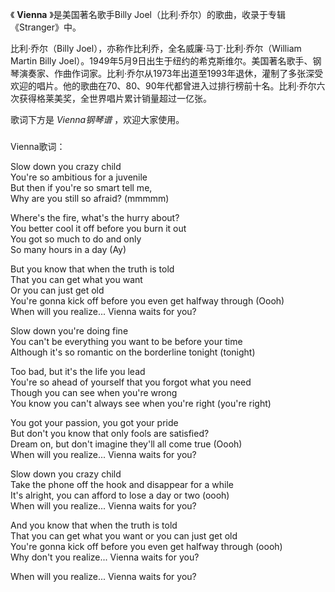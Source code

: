 

《 **Vienna** 》是美国著名歌手Billy Joel（比利·乔尔）的歌曲，收录于专辑《Stranger》中。

  

比利·乔尔（Billy Joel），亦称作比利乔，全名威廉·马丁·比利·乔尔（William Martin Billy
Joel）。1949年5月9日出生于纽约的希克斯维尔。美国著名歌手、钢琴演奏家、作曲作词家。比利·乔尔从1973年出道至1993年退休，灌制了多张深受欢迎的唱片。他的歌曲在70、80、90年代都曾进入过排行榜前十名。比利·乔尔六次获得格莱美奖，全世界唱片累计销量超过一亿张。

  

歌词下方是 _Vienna钢琴谱_ ，欢迎大家使用。

###  
Vienna歌词：

  

Slow down you crazy child  
You're so ambitious for a juvenile  
But then if you're so smart tell me,  
Why are you still so afraid? (mmmmm)

Where's the fire, what's the hurry about?  
You better cool it off before you burn it out  
You got so much to do and only  
So many hours in a day (Ay)

But you know that when the truth is told  
That you can get what you want  
Or you can just get old  
You're gonna kick off before you even get halfway through (Oooh)  
When will you realize... Vienna waits for you?

Slow down you're doing fine  
You can't be everything you want to be before your time  
Although it's so romantic on the borderline tonight (tonight)

Too bad, but it's the life you lead  
You're so ahead of yourself that you forgot what you need  
Though you can see when you're wrong  
You know you can't always see when you're right (you're right)

You got your passion, you got your pride  
But don't you know that only fools are satisfied?  
Dream on, but don't imagine they'll all come true (Oooh)  
When will you realize... Vienna waits for you?

Slow down you crazy child  
Take the phone off the hook and disappear for a while  
It's alright, you can afford to lose a day or two (oooh)  
When will you realize... Vienna waits for you?

And you know that when the truth is told  
That you can get what you want or you can just get old  
You're gonna kick off before you even get halfway through (oooh)  
Why don't you realize... Vienna waits for you?

When will you realize... Vienna waits for you?

  

